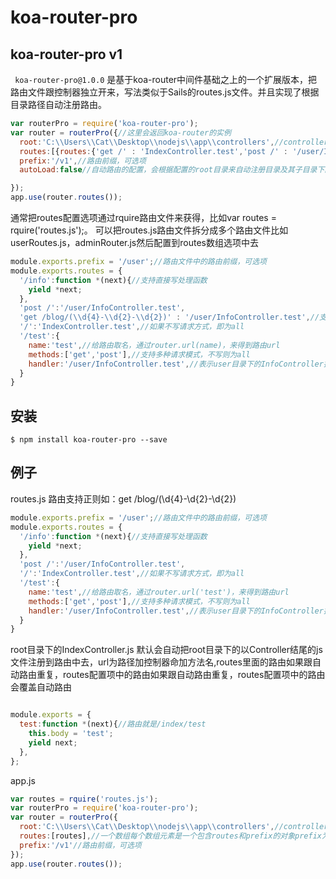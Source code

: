 # koa-router-pro



##  koa-router-pro v1

  ` koa-router-pro@1.0.0` 是基于koa-router中间件基础之上的一个扩展版本，把路由文件跟控制器独立开来，写法类似于Sails的routes.js文件。并且实现了根据目录路径自动注册路由。

```js
var routerPro = require('koa-router-pro');
var router = routerPro({//这里会返回koa-router的实例
  root:'C:\\Users\\Cat\\Desktop\\nodejs\\app\\controllers',//controller的根目录
  routes:[{routes:{'get /' : 'IndexController.test','post /' : '/user/InfoController.test'},prefix:'/v1'}],//一个数组每个数组元素是一个包含routes和prefix的对象prefix为可选项
  prefix:'/v1',//路由前缀，可选项
  autoLoad:false//自动路由的配置，会根据配置的root目录来自动注册目录及其子目录下的所有控制器文件，默认是true。如果设置为false就会关闭。

});
app.use(router.routes());
```

  通常把routes配置选项通过rquire路由文件来获得，比如var routes = rquire('routes.js');。
  可以把routes.js路由文件拆分成多个路由文件比如userRoutes.js，adminRouter.js然后配置到routes数组选项中去

```js
module.exports.prefix = '/user';//路由文件中的路由前缀，可选项
module.exports.routes = {
  '/info':function *(next){//支持直接写处理函数
    yield *next;
  },
  'post /':'/user/InfoController.test',
  'get /blog/(\\d{4}-\\d{2}-\\d{2})' : '/user/InfoController.test',//支持正则
  '/':'IndexController.test',//如果不写请求方式，即为all
  '/test':{
    name:'test',//给路由取名，通过router.url(name)，来得到路由url
    methods:['get','post'],//支持多种请求模式，不写则为all
    handler:'/user/InfoController.test',//表示user目录下的InfoController控制器下的test方法
  }
}
```

## 安装

```
$ npm install koa-router-pro --save
```


## 例子




routes.js 路由支持正则如：get /blog/(\\d{4}-\\d{2}-\\d{2})

```js
module.exports.prefix = '/user';//路由文件中的路由前缀，可选项
module.exports.routes = {
  '/info':function *(next){//支持直接写处理函数
    yield *next;
  },
  'post /':'/user/InfoController.test',
  '/':'IndexController.test',//如果不写请求方式，即为all
  '/test':{
    name:'test',//给路由取名，通过router.url('test')，来得到路由url
    methods:['get','post'],//支持多种请求模式，不写则为all
    handler:'/user/InfoController.test',//表示user目录下的InfoController控制器下的test方法
  }
}
```
root目录下的IndexController.js 默认会自动把root目录下的以Controller结尾的js文件注册到路由中去，url为路径加控制器命加方法名,routes里面的路由如果跟自动路由重复，routes配置项中的路由如果跟自动路由重复，routes配置项中的路由会覆盖自动路由
```js

module.exports = {
  test:function *(next){//路由就是/index/test
    this.body = 'test';
    yield next;
  },
};

```
app.js
```js
var routes = rquire('routes.js');
var routerPro = require('koa-router-pro');
var router = routerPro({
  root:'C:\\Users\\Cat\\Desktop\\nodejs\\app\\controllers',//controller的根目录
  routes:[routes],//一个数组每个数组元素是一个包含routes和prefix的对象prefix为可选项
  prefix:'/v1'//路由前缀，可选项
});
app.use(router.routes());
```


